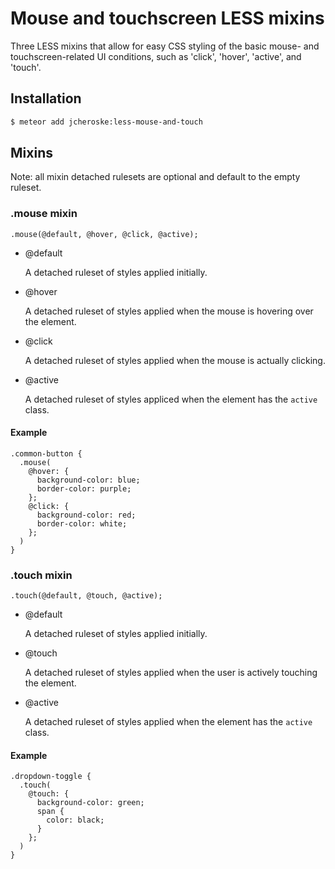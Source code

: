 # Mouse and touchscreen LESS mixins

Three LESS mixins that allow for easy CSS styling of the basic mouse- and touchscreen-related UI conditions, such as 'click', 'hover', 'active', and 'touch'.

## Installation

```sh
$ meteor add jcheroske:less-mouse-and-touch
```

## Mixins

Note: all mixin detached rulesets are optional and default to the empty ruleset.

### .mouse mixin

```less
.mouse(@default, @hover, @click, @active);
```

* @default

  A detached ruleset of styles applied initially.
  
* @hover

  A detached ruleset of styles applied when the mouse is hovering over the element.
  
* @click

  A detached ruleset of styles applied when the mouse is actually clicking.
  
* @active

  A detached ruleset of styles appliced when the element has the `active` class.

#### Example

```less
.common-button {
  .mouse(
    @hover: {
      background-color: blue;
      border-color: purple;
    };
    @click: {
      background-color: red;
      border-color: white;
    };
  )
}
```

### .touch mixin

```less
.touch(@default, @touch, @active);
```

* @default

  A detached ruleset of styles applied initially.
  
* @touch
  
  A detached ruleset of styles applied when the user is actively touching the element.
  
* @active

  A detached ruleset of styles applied when the element has the `active` class.
  
#### Example

```less
.dropdown-toggle {
  .touch(
    @touch: {
      background-color: green;
      span {
        color: black;
      }
    };
  )
}
```